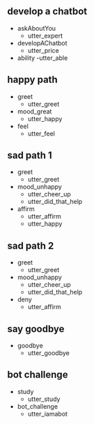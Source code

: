 ## develop a chatbot
* askAboutYou
  - utter_expert
* developAChatbot
  - utter_price
* ability
  -utter_able

## happy path
* greet
  - utter_greet
* mood_great
  - utter_happy
* feel
  - utter_feel

## sad path 1
* greet
  - utter_greet
* mood_unhappy
  - utter_cheer_up
  - utter_did_that_help
* affirm
  - utter_affirm
  - utter_happy

## sad path 2
* greet
  - utter_greet
* mood_unhappy
  - utter_cheer_up
  - utter_did_that_help
* deny
  - utter_affirm


## say goodbye
* goodbye
  - utter_goodbye

## bot challenge
* study
  - utter_study
* bot_challenge
  - utter_iamabot
